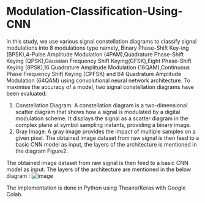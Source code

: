 # Modulation-Classification-Using-CNN
In this study, we use various signal constellation diagrams to classify signal modulations into 8 modulations type namely, Binary Phase-Shift Key-ing (BPSK),4-Pulse Amplitude Modulation (4PAM),Quadrature Phase-Shift Keying (QPSK),Gaussian Frequency Shift Keying(GFSK),Eight Phase-Shift Keying (8PSK),16 Quadrature Amplitude Modulation (16QAM),Continuous Phase Frequency Shift Keying (CPFSK) and 64 Quadrature Amplitude Modulation (64QAM) using convolutional neural network architecture. To maximise the accuracy of a model, two signal constellation diagrams have been evaluated:
1. Constellation Diagram: A constellation diagram is a two-dimensional scatter diagram that shows how a signal is modulated by a digital modulation scheme. It displays the signal as a scatter diagram in the complex plane at symbol sampling instants, providing a binary image.
2. Gray Image: A gray image provides the impact of multiple samples on a given pixel. The obtained image dataset from raw signal is then feed to a basic CNN model as input, the layers of the architecture is mentioned in the diagram Figure2.

The obtained image dataset from raw signal is then feed to a basic CNN model as input. The layers of the architecture are mentioned in the below diagram :
![image](https://github.com/SirxChinni/Modulation-Classification-Based-on-Signal-Constellation-Diagrams-and-Deep-Learning/assets/118927425/9fcecc78-7c0d-47e7-8428-615178c520ca)

The implementation is done in Python using Theano/Keras with Google Colab.
